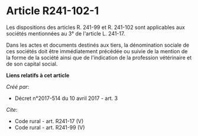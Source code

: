 # Article R241-102-1

Les dispositions des articles R. 241-99 et R. 241-102 sont applicables aux sociétés mentionnées au 3° de l'article L.
241-17. 

Dans les actes et documents destinés aux tiers, la dénomination sociale de ces sociétés doit être immédiatement précédée ou
suivie de la mention de la forme de la société ainsi que de l'indication de la profession vétérinaire et de son capital
social.

**Liens relatifs à cet article**

_Créé par_:

  - Décret n°2017-514 du 10 avril 2017 - art. 3

_Cite_:

  - Code rural - art. R241-17 (V)
  - Code rural - art. R241-99 (V)
